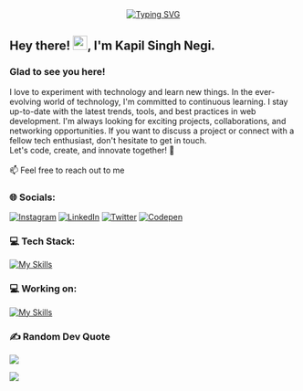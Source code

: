 <div align="center"><a href="https://git.io/typing-svg"><img src="https://readme-typing-svg.demolab.com?font=Fira+Code&duration=3000&pause=100&color=08BA00&center=true&vCenter=true&multiline=true&random=false&width=350&height=75&lines=Welcome+to;Kapil+Singh+Negi's+Github" alt="Typing SVG" /></a></div>

## Hey there! <img src="https://media.giphy.com/media/hvRJCLFzcasrR4ia7z/giphy.gif" width="25px">, I'm Kapil Singh Negi.
### Glad to see you here!  
I love to experiment with technology and learn new things. In the ever-evolving world of technology, I'm committed to continuous learning. I stay up-to-date with the latest trends, tools, and best practices in web development. I'm always looking for exciting projects, collaborations, and networking opportunities. If you want to discuss a project or connect with a fellow tech enthusiast, don't hesitate to get in touch.<br>
Let's code, create, and innovate together! 🌟<br><br>
📫 Feel free to reach out to me 
### 🌐 Socials:
[![Instagram](https://img.shields.io/badge/Instagram-%23E4405F.svg?logo=Instagram&logoColor=white)](https://instagram.com/kapilsinghnegi_) 
[![LinkedIn](https://img.shields.io/badge/LinkedIn-%230077B5.svg?logo=linkedin&logoColor=white)](https://linkedin.com/in/kapilsinghnegi) 
[![Twitter](https://img.shields.io/badge/X-%231DA1F2.svg?logo=X&logoColor=white)](https://x.com/kapilsinghnegi_)
[![Codepen](https://img.shields.io/badge/Codepen-%231DA1F2.svg?logo=codepen&logoColor=white)](https://codepen.io/kapilsinghnegi) 

### 💻 Tech Stack:
[![My Skills](https://skillicons.dev/icons?i=js,html,css,react,vite,tailwind,bootstrap,nodejs,express,npm,webpack,babel,redux,jquery,vercel,git,github,postgres,mysql,mongodb,figma,vscode,sublime,cpp,py,pycharm,anaconda,&theme=dark)](https://github.com/kapilsinghnegi/)

### 💻 Working on:
[![My Skills](https://skillicons.dev/icons?i=nextjs,ts,threejs&theme=dark)](https://github.com/kapilsinghnegi/)

### ✍️ Random Dev Quote
![](https://quotes-github-readme.vercel.app/api?type=horizontal&theme=dark)

[![](https://visitcount.itsvg.in/api?id=kapilsinghnegi&icon=0&color=12)](https://visitcount.itsvg.in)
